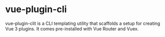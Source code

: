 # vue-plugin-cli

vue-plugin-clit is a CLI templating utility that scaffolds a setup for creating Vue 3 plugins. It comes pre-installed
with Vue Router and Vuex.
